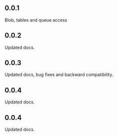 ## 0.0.1

Blob, tables and queue access

## 0.0.2

Updated docs.

## 0.0.3

Updated docs, bug fixes and backward compatibility.

## 0.0.4

Updated docs.

## 0.0.4

Updated docs.